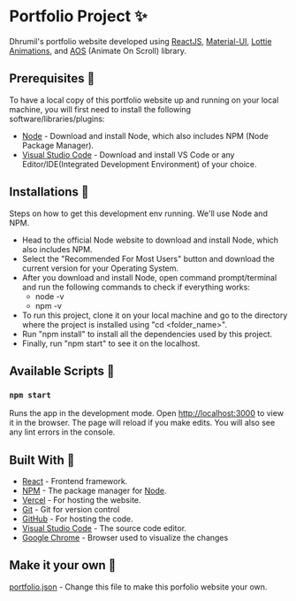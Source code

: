 # Portfolio Project ✨
Dhrumil's portfolio website developed using [ReactJS](https://reactjs.org/), [Material-UI](https://v4.mui.com/), [Lottie Animations](https://www.npmjs.com/package/react-lottie), and [AOS](https://www.npmjs.com/package/aos) (Animate On Scroll) library.

## Prerequisites 🚀
To have a local copy of this portfolio website up and running on your local machine, you will first need to install the following software/libraries/plugins:

* [Node](https://nodejs.org/en/) - Download and install Node, which also includes NPM (Node Package Manager).
* [Visual Studio Code](https://code.visualstudio.com/) - Download and install VS Code or any Editor/IDE(Integrated Development Environment) of your choice.

## Installations 📙
Steps on how to get this development env running. We'll use Node and NPM.
* Head to the official Node website to download and install Node, which also includes NPM.
* Select the "Recommended For Most Users" button and download the current version for your Operating System.
* After you download and install Node, open command prompt/terminal and run the following commands to check if everything works:
    * node -v
    * npm -v
* To run this project, clone it on your local machine and go to the directory where the project is installed using "cd <folder_name>".
* Run "npm install" to install all the dependencies used by this project.
* Finally, run "npm start" to see it on the localhost.

## Available Scripts 📜
### `npm start`
Runs the app in the development mode. Open [http://localhost:3000](http://localhost:3000) to view it in the browser. The page will reload if you make edits. You will also see any lint errors in the console.

## Built With 🧰
* [React](https://reactjs.org/) - Frontend framework.
* [NPM](https://www.npmjs.com/) - The package manager for  [Node](https://nodejs.org/).
* [Vercel](https://vercel.com/) - For hosting the website.
* [Git](https://git-scm.com/) - Git for version control
* [GitHub](https://github.com/) - For hosting the code.
* [Visual Studio Code](https://code.visualstudio.com/download) - The source code editor.
* [Google Chrome](https://www.google.com/intl/en_in/chrome/) - Browser used to visualize the changes

## Make it your own 💖
[portfolio.json](https://github.com/DhrumilShah98/DhrumilShahPortfolio/blob/main/src/portfolio.js) - Change this file to make this porfolio website your own. 